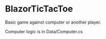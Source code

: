 # BlazorTicTacToe
Basic game against computer or another player.

Computer logic is in Data/Computer.cs

